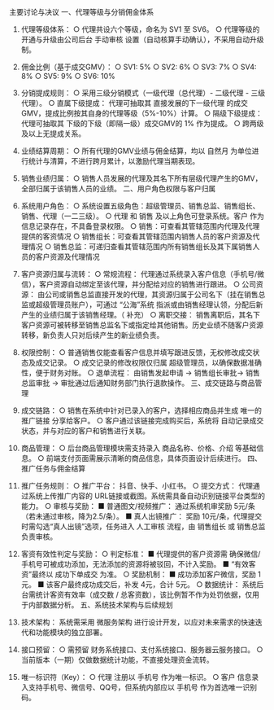 主要讨论与决议
一、代理等级与分销佣金体系
1. 代理等级体系：
  ○ 代理共设六个等级，命名为 SV1 至 SV6。
  ○ 代理等级的开通与升级由公司后台 手动审核 设置（自动核算手动确认），不采用自动升级制。
2. 佣金比例（基于成交GMV）：
  ○ SV1: 5%
  ○ SV2: 6%
  ○ SV3: 7%
  ○ SV4: 8%
  ○ SV5: 9%
  ○ SV6: 10%
3. 分销提成规则：
  ○ 采用三级分销模式（一级代理（总代理）- 二级代理 - 三级代理）。
  ○ 直属下级提成： 代理可抽取其 直接发展的下一级代理 的成交GMV，提成比例按其自身的代理等级（5%-10%）计算。
  ○ 隔级下级提成： 代理可抽取其 下级的下级（即隔一级）成交GMV的 1% 作为提成。
  ○ 跨两级及以上无提成关系。
4. 业绩结算周期：
  ○ 所有代理的GMV业绩与佣金结算，均以 自然月 为单位进行统计与清算，不进行跨月累计，以激励代理当期表现。
5. 销售业绩归属：
  ○ 销售人员发展的代理及其名下所有层级代理产生的GMV，全部归属于该销售人员的业绩。
二、用户角色权限与客户归属
1. 系统用户角色：
  ○ 系统设置五级角色：超级管理员、销售总监、销售组长、销售、代理（一二三级）。
  ○ 代理 和 销售 及以上角色可登录系统。客户 作为信息记录存在，不具备登录权限。
  ○ 销售：可查看其管辖范围内代理及代理提供的客资情况
  ○ 销售组长：可查看其管辖范围内销售人员的客户资源及代理情况
  ○ 销售总监：可递归查看其管辖范围内所有销售组长及其下属销售人员的客户资源及代理情况
2. 客户资源归属与流转：
  ○ 常规流程： 代理通过系统录入客户信息（手机号/微信），客户资源自动绑定至该代理，并分配给对应的销售进行跟进。
  ○ 公司资源： 由公司或销售总监直接开发的代理，其资源归属于公司名下（挂在销售总监或超级管理员账户），可通过 “公海”系统 指派或由销售经理认领，分配后新产生的业绩归属于该销售经理。（ 补充）
  ○ 离职交接： 销售离职后，其名下客户资源可被转移至销售总监名下或指定给其他销售。历史业绩不随客户资源转移，新负责人只对后续产生的新业绩负责。
3. 权限控制：
  ○ 普通销售仅能查看客户信息并填写跟进反馈，无权修改成交状态及成交记录。
  ○ 成交记录的修改权限仅归属 超级管理员，以确保数据准确性，便于财务对账。
  ○ 退单流程： 由销售发起申请 → 销售组长审批→ 销售总监审批 → 审批通过后通知财务部门执行退款操作。
三、成交链路与商品管理
1. 成交链路：
  ○ 销售在系统中针对已录入的客户，选择相应商品并生成 唯一的推广链接 分享给客户。
  ○ 客户通过该链接完成购买后，系统将 自动记录成交状态，并与对应的客户和销售进行关联。
2. 商品管理：
  ○ 后台商品管理模块需支持录入 商品名称、价格、介绍 等基础信息。
  ○ 前端支付页面需展示清晰的商品信息，具体页面设计后续进行。
四、推广任务与佣金结算
1. 推广任务规则：
  ○ 推广平台： 抖音、快手、小红书。
  ○ 提交方式： 代理通过系统上传推广内容的 URL链接或截图。系统需具备自动识别链接平台类型的能力。
  ○ 审核与奖励：
    ■ 普通图文/视频推广： 通过系统机审奖励 5元/条（若未通过审核，降为2.5/条）。
    ■ 真人出镜推广： 奖励 10元/条，代理提交时需勾选“真人出镜”选项，任务进入 人工审核 流程，由 销售组长 或 销售总监 负责审核。

2. 客资有效性判定与奖励：
  ○ 判定标准：
    ■ 代理提供的客户资源需 确保微信/手机号可被成功添加，无法添加的资源将被驳回，不计入奖励。
    ■ “有效客资”最终以 成功下单成交 为准。
  ○ 奖励机制：
    ■ 成功添加客户微信，奖励 1元。
    ■ 该客户最终成功成交后，补发 4元，合计 5元。
  ○ 数据统计： 系统后台需统计客资有效率（成交数 / 总客资数），该比例暂不作为处罚依据，仅用于内部数据分析。
五、系统技术架构与后续规划
1. 技术架构： 系统需采用 微服务架构 进行设计开发，以应对未来需求的快速迭代和功能模块的独立部署。
2. 接口预留：
  ○ 需预留 财务系统接口、支付系统接口、服务器云服务接口。
  ○ 当前版本（一期）仅做数据统计功能，不直接处理资金流转。
3. 唯一标识符（Key）：
  ○ 代理 注册以 手机号 作为唯一标识。
  ○ 客户 信息录入支持手机号、微信号、QQ号，但系统内部应以 手机号 作为首选唯一识别码。